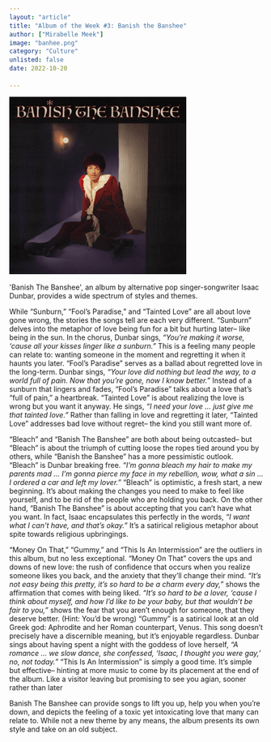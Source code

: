 ```yaml
---
layout: "article"
title: "Album of the Week #3: Banish the Banshee"
author: ["Mirabelle Meek"]
image: "banhee.png"
category: "Culture"
unlisted: false
date: 2022-10-20
 
---
```


![Album Image](/assets/images/banhee.png)

'Banish The Banshee', an album by alternative pop singer-songwriter Isaac Dunbar, provides a wide spectrum of styles and themes. 

While “Sunburn,” “Fool’s Paradise,” and “Tainted Love” are all about love gone wrong, the stories the songs tell are each very different. “Sunburn” delves  into the metaphor of love being fun for a bit but hurting later– like being in the sun. In the chorus, Dunbar sings, *“You’re making it worse, ‘cause all your kisses linger like a sunburn.”* This is a feeling many people can relate to: wanting someone in the moment and regretting it when it haunts you later. “Fool’s Paradise” serves as a ballad about regretted love in the long-term. Dunbar sings, *“Your love did nothing but lead the way, to a world full of pain. Now that you’re gone, now I know better.”* Instead of a sunburn that lingers and fades, “Fool’s Paradise” talks about a love that’s “full of pain,” a heartbreak. “Tainted Love” is about realizing the love is wrong but you want it anyway. He sings, *“I need your love … just give me that tainted love.”* Rather than falling in love and regretting it later, “Tainted Love” addresses bad love without regret– the kind you still want more of.

“Bleach” and “Banish The Banshee” are both about being outcasted– but “Bleach” is about the triumph of cutting loose the ropes tied around you by others, while “Banish the Banshee” has a more pessimistic outlook. “Bleach” is Dunbar breaking free. *“I’m gonna bleach my hair to make my parents mad … I’m gonna pierce my face in my rebellion, wow, what a sin … I ordered a car and left my lover.”* “Bleach” is optimistic, a fresh start, a new beginning. It’s about making the changes you need to make to feel like yourself, and to be rid of the people who are holding you back. On the other hand, “Banish The Banshee” is about accepting that you can’t have what you want. In fact, Isaac encapsulates this perfectly in the words, *“I want what I can't have, and that’s okay.”* It’s a satirical religious metaphor about spite towards religious upbringings.

“Money On That,” “Gummy,” and “This Is An Intermission” are the outliers in this album, but no less exceptional. “Money On That” covers the ups and downs of new love: the rush of confidence that occurs when you realize someone likes you back, and the anxiety that they’ll change their mind. *“It’s not easy being this pretty, it’s so hard to be a charm every day,”* shows the affirmation that comes with being liked. *“It’s so hard to be a lover, ‘cause I think about myself, and how I’d like to be your baby, but that wouldn’t be fair to you,”* shows the fear that you aren’t enough for someone, that they deserve better. (Hint: You’d be wrong) “Gummy” is a satirical look at an old Greek god: Aphrodite and her Roman counterpart, Venus. This song doesn’t precisely have a discernible meaning, but it’s enjoyable regardless. Dunbar sings about having spent a night with the goddess of love herself, *“A romance … we slow dance, she confessed, ‘Isaac, I thought you were gay,’ no, not today.”* “This Is An Intermission” is simply a good time. It’s simple but effective– hinting at more music to come by its placement at the end of the album. Like a visitor leaving but promising to see you agian, sooner rather than later

Banish The Banshee can provide songs to lift you up, help you when you’re down, and depicts the feeling of a toxic yet intoxicating love that many can relate to. While not a new theme by any means, the album presents its own style and take on an old subject.

